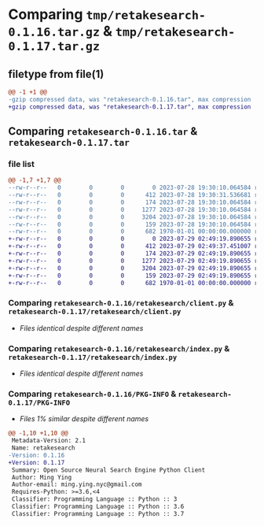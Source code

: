 # Comparing `tmp/retakesearch-0.1.16.tar.gz` & `tmp/retakesearch-0.1.17.tar.gz`

## filetype from file(1)

```diff
@@ -1 +1 @@
-gzip compressed data, was "retakesearch-0.1.16.tar", max compression
+gzip compressed data, was "retakesearch-0.1.17.tar", max compression
```

## Comparing `retakesearch-0.1.16.tar` & `retakesearch-0.1.17.tar`

### file list

```diff
@@ -1,7 +1,7 @@
--rw-r--r--   0        0        0        0 2023-07-28 19:30:10.064584 retakesearch-0.1.16/README.md
--rw-r--r--   0        0        0      412 2023-07-28 19:30:31.536681 retakesearch-0.1.16/pyproject.toml
--rw-r--r--   0        0        0      174 2023-07-28 19:30:10.064584 retakesearch-0.1.16/retakesearch/__init__.py
--rw-r--r--   0        0        0     1277 2023-07-28 19:30:10.064584 retakesearch-0.1.16/retakesearch/client.py
--rw-r--r--   0        0        0     3204 2023-07-28 19:30:10.064584 retakesearch-0.1.16/retakesearch/index.py
--rw-r--r--   0        0        0      159 2023-07-28 19:30:10.064584 retakesearch-0.1.16/retakesearch/search.py
--rw-r--r--   0        0        0      682 1970-01-01 00:00:00.000000 retakesearch-0.1.16/PKG-INFO
+-rw-r--r--   0        0        0        0 2023-07-29 02:49:19.890655 retakesearch-0.1.17/README.md
+-rw-r--r--   0        0        0      412 2023-07-29 02:49:37.451007 retakesearch-0.1.17/pyproject.toml
+-rw-r--r--   0        0        0      174 2023-07-29 02:49:19.890655 retakesearch-0.1.17/retakesearch/__init__.py
+-rw-r--r--   0        0        0     1277 2023-07-29 02:49:19.890655 retakesearch-0.1.17/retakesearch/client.py
+-rw-r--r--   0        0        0     3204 2023-07-29 02:49:19.890655 retakesearch-0.1.17/retakesearch/index.py
+-rw-r--r--   0        0        0      159 2023-07-29 02:49:19.890655 retakesearch-0.1.17/retakesearch/search.py
+-rw-r--r--   0        0        0      682 1970-01-01 00:00:00.000000 retakesearch-0.1.17/PKG-INFO
```

### Comparing `retakesearch-0.1.16/retakesearch/client.py` & `retakesearch-0.1.17/retakesearch/client.py`

 * *Files identical despite different names*

### Comparing `retakesearch-0.1.16/retakesearch/index.py` & `retakesearch-0.1.17/retakesearch/index.py`

 * *Files identical despite different names*

### Comparing `retakesearch-0.1.16/PKG-INFO` & `retakesearch-0.1.17/PKG-INFO`

 * *Files 1% similar despite different names*

```diff
@@ -1,10 +1,10 @@
 Metadata-Version: 2.1
 Name: retakesearch
-Version: 0.1.16
+Version: 0.1.17
 Summary: Open Source Neural Search Engine Python Client
 Author: Ming Ying
 Author-email: ming.ying.nyc@gmail.com
 Requires-Python: >=3.6,<4
 Classifier: Programming Language :: Python :: 3
 Classifier: Programming Language :: Python :: 3.6
 Classifier: Programming Language :: Python :: 3.7
```

